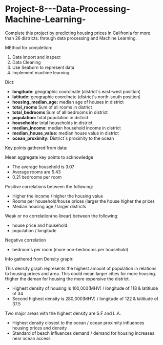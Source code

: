 # Project-8---Data-Processing-Machine-Learning-

Complete this project by predicting housing prices in Califronia for more than 26 districts. through data processing and Machine Learning. 



MEthod for completion:

1) Data import and inspect
2) Data Cleaning 
3) Use Seaborn to represent data 
4) Implement machine learning 

Dict:

* **longitude:**  geographic coordinate (district´s east-west position)
* **latitude:**  geographic coordinate (district´s north-south position)
* **housing_median_age:** median age of houses in district
* **total_rooms** Sum of all rooms in district
* **total_bedrooms** Sum of all bedrooms in district
* **population:** total population in district
* **households:** total households in district
* **median_income:** median household income in district 
* **median_house_value:** median house value in district
* **ocean_proximity:** District´s proximity to the ocean



Key points gathered from data:

Mean aggregate key points to acknowledge
- The average household is 3.07
- Average rooms are 5.43
- 0.21 bedrooms per room

Positive correlations between the following:
- Higher the income / higher the housing value
- Rooms per household/house prices (larger the house higher the price)
- Median housing age / larger districts

Weak or no correlation(no linear) between the following:
- house price and household
- population / longitude

Negative correlation
- bedrooms per room (more non-bedrooms per household)


Info gathered from Density graph:

This density graph represents the highest amount of population in relations to housing prices and area. This could mean larger cities for more housing. Higher the deman for housing the more expensive the district. 

- Highest density of housing is 100,000(MHV) / longitude of 118 & latitiude of 34
- Second highest density is 280,000(MHV) / longitude of 122 & latitiude of 37.5

Two major areas with the highest density are S.F and L.A.

- Highest density closest to the ocean / ocean proximity influences housing prices and density
- Standard of beach influences demand / demand for housing increases near ocean access
